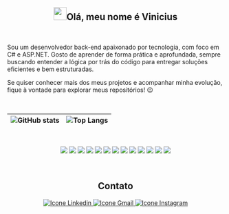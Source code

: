 <h2 align="center"><img src="https://media.giphy.com/media/hvRJCLFzcasrR4ia7z/giphy.gif" width="30px"><strong>Olá, meu nome é Vinicius</strong></h2>

<br>

Sou um desenvolvedor back-end apaixonado por tecnologia, com foco em C# e ASP.NET.
Gosto de aprender de forma prática e aprofundada, sempre buscando entender a lógica por trás do código para entregar soluções eficientes e bem estruturadas.

Se quiser conhecer mais dos meus projetos e acompanhar minha evolução, fique à vontade para explorar meus repositórios! 😉

<br>

| ![GitHub stats](https://github-readme-stats.vercel.app/api?username=viniciuskirsten&show_icons=true&theme=dark) | ![Top Langs](https://github-readme-stats.vercel.app/api/top-langs/?username=viniciuskirsten&layout=compact&theme=dark) |
| --------------------------------------------------------------------------------------------------------------- | ---------------------------------------------------------------------------------------------------------------------- |

<br>

<p align="center">
  <img src="https://img.shields.io/badge/C%23-239120?style=for-the-badge&logo=c-sharp&logoColor=white"/>
  <img src="https://img.shields.io/badge/HTML5-E34F26?style=for-the-badge&logo=html5&logoColor=white"/>
  <img src="https://img.shields.io/badge/CSS3-1572B6?style=for-the-badge&logo=css3&logoColor=white"/>
  <img src="https://img.shields.io/badge/Bootstrap-7952B3?style=for-the-badge&logo=bootstrap&logoColor=white"/>
  <img src="https://img.shields.io/badge/Postman-FF6C37?style=for-the-badge&logo=postman&logoColor=white"/>
  <img src="https://img.shields.io/badge/GIT-F05032?style=for-the-badge&logo=git&logoColor=white"/>
  <img src="https://img.shields.io/badge/Linux-FCC624?style=for-the-badge&logo=linux&logoColor=black"/>
  <img src="https://img.shields.io/badge/SQL%20Server-CC2927?style=for-the-badge&logo=microsoftsqlserver&logoColor=white"/>
  <img src="https://img.shields.io/badge/.NET-512BD4?style=for-the-badge&logo=dotnet&logoColor=white"/>
  <img src="https://img.shields.io/badge/Neovim-57A143?style=for-the-badge&logo=neovim&logoColor=white"/>
  <img src="https://img.shields.io/badge/Rider-000000?style=for-the-badge&logo=rider&logoColor=white"/>
  <img src="https://img.shields.io/badge/SQLite-003B57?style=for-the-badge&logo=sqlite&logoColor=white"/>
  <img src="https://img.shields.io/badge/Swagger-85EA2D?style=for-the-badge&logo=swagger&logoColor=black"/>
</p>

<br>
<h2 align="center"><strong>Contato</strong></h2>

<div align="center">
  <a href="https://www.linkedin.com/in/vinicius-kirsten-mendon%C3%A7a/">
    <img src="https://img.shields.io/badge/LinkedIn-0077B5?style=for-the-badge&logo=linkedin&logoColor=white" alt="Icone Linkedin">
  </a>
  <a href="mailto:vinicius.k.mendonca@outlook.com">
    <img src="https://img.shields.io/badge/Gmail-D14836?style=for-the-badge&logo=gmail&logoColor=white" alt="Icone Gmail">
  </a>
  <a href="https://www.instagram.com/vini_kirsten/?hl=br">
    <img src="https://img.shields.io/badge/Instagram-E4405F?style=for-the-badge&logo=instagram&logoColor=white" alt="Icone Instagram">
  </a>
</div>

